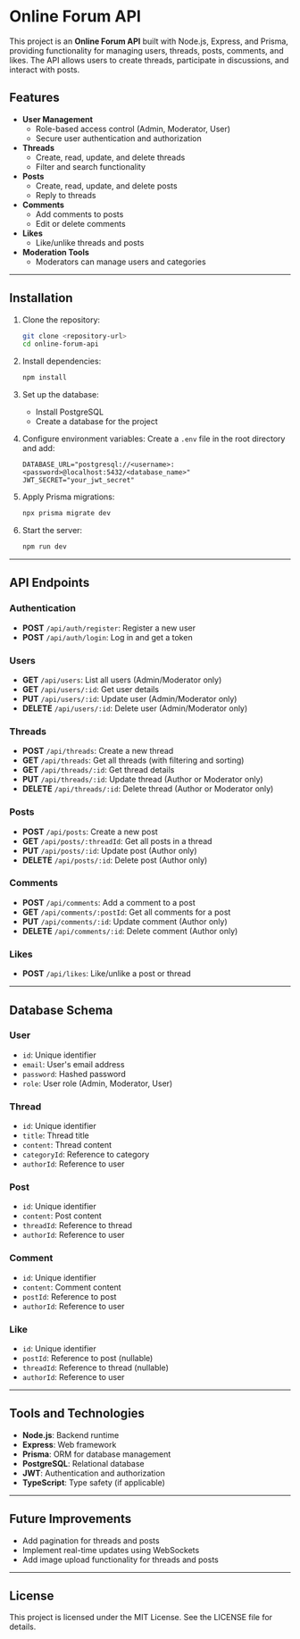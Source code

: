 # Online Forum API

This project is an **Online Forum API** built with Node.js, Express, and Prisma, providing functionality for managing users, threads, posts, comments, and likes. The API allows users to create threads, participate in discussions, and interact with posts.

## Features

- **User Management**
  - Role-based access control (Admin, Moderator, User)
  - Secure user authentication and authorization
- **Threads**
  - Create, read, update, and delete threads
  - Filter and search functionality
- **Posts**
  - Create, read, update, and delete posts
  - Reply to threads
- **Comments**
  - Add comments to posts
  - Edit or delete comments
- **Likes**
  - Like/unlike threads and posts
- **Moderation Tools**
  - Moderators can manage users and categories

---

## Installation

1. Clone the repository:
   ```bash
   git clone <repository-url>
   cd online-forum-api
   ```

2. Install dependencies:
   ```bash
   npm install
   ```

3. Set up the database:
   - Install PostgreSQL
   - Create a database for the project

4. Configure environment variables:
   Create a `.env` file in the root directory and add:
   ```env
   DATABASE_URL="postgresql://<username>:<password>@localhost:5432/<database_name>"
   JWT_SECRET="your_jwt_secret"
   ```

5. Apply Prisma migrations:
   ```bash
   npx prisma migrate dev
   ```

6. Start the server:
   ```bash
   npm run dev
   ```

---

## API Endpoints

### Authentication
- **POST** `/api/auth/register`: Register a new user
- **POST** `/api/auth/login`: Log in and get a token

### Users
- **GET** `/api/users`: List all users (Admin/Moderator only)
- **GET** `/api/users/:id`: Get user details
- **PUT** `/api/users/:id`: Update user (Admin/Moderator only)
- **DELETE** `/api/users/:id`: Delete user (Admin/Moderator only)

### Threads
- **POST** `/api/threads`: Create a new thread
- **GET** `/api/threads`: Get all threads (with filtering and sorting)
- **GET** `/api/threads/:id`: Get thread details
- **PUT** `/api/threads/:id`: Update thread (Author or Moderator only)
- **DELETE** `/api/threads/:id`: Delete thread (Author or Moderator only)

### Posts
- **POST** `/api/posts`: Create a new post
- **GET** `/api/posts/:threadId`: Get all posts in a thread
- **PUT** `/api/posts/:id`: Update post (Author only)
- **DELETE** `/api/posts/:id`: Delete post (Author only)

### Comments
- **POST** `/api/comments`: Add a comment to a post
- **GET** `/api/comments/:postId`: Get all comments for a post
- **PUT** `/api/comments/:id`: Update comment (Author only)
- **DELETE** `/api/comments/:id`: Delete comment (Author only)

### Likes
- **POST** `/api/likes`: Like/unlike a post or thread

---

## Database Schema

### User
- `id`: Unique identifier
- `email`: User's email address
- `password`: Hashed password
- `role`: User role (Admin, Moderator, User)

### Thread
- `id`: Unique identifier
- `title`: Thread title
- `content`: Thread content
- `categoryId`: Reference to category
- `authorId`: Reference to user

### Post
- `id`: Unique identifier
- `content`: Post content
- `threadId`: Reference to thread
- `authorId`: Reference to user

### Comment
- `id`: Unique identifier
- `content`: Comment content
- `postId`: Reference to post
- `authorId`: Reference to user

### Like
- `id`: Unique identifier
- `postId`: Reference to post (nullable)
- `threadId`: Reference to thread (nullable)
- `authorId`: Reference to user

---

## Tools and Technologies

- **Node.js**: Backend runtime
- **Express**: Web framework
- **Prisma**: ORM for database management
- **PostgreSQL**: Relational database
- **JWT**: Authentication and authorization
- **TypeScript**: Type safety (if applicable)

---

## Future Improvements

- Add pagination for threads and posts
- Implement real-time updates using WebSockets
- Add image upload functionality for threads and posts

---

## License

This project is licensed under the MIT License. See the LICENSE file for details.
